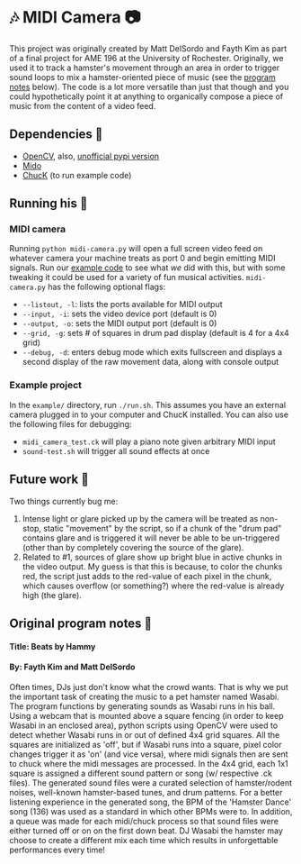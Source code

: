 # :notes: MIDI Camera :camera:
This project was originally created by Matt DelSordo and Fayth Kim as part of a final project for AME 196 at the University of Rochester. Originally, we used it to track a hamster's movement through an area in order to trigger sound loops to mix a hamster-oriented piece of music (see the [program notes](#original-program-notes) below). The code is a lot more versatile than just that though and you could hypothetically point it at anything to organically compose a piece of music from the content of a video feed.

## Dependencies :wrench:
* [OpenCV](https://docs.opencv.org/3.0-beta/doc/py_tutorials/py_setup/py_setup_in_windows/py_setup_in_windows.html), also, [unofficial pypi version](https://pypi.org/project/opencv-python/)
* [Mido](https://pypi.org/project/mido/)
* [ChucK](http://chuck.cs.princeton.edu/) (to run example code)

## Running his :running:
### MIDI camera
Running `python midi-camera.py` will open a full screen video feed on whatever camera your machine treats as port 0 and begin emitting MIDI signals. Run our [example code](#example-project) to see what _we_ did with this, but with some tweaking it could be used for a variety of fun musical activities. `midi-camera.py` has the following optional flags:
* `--listout, -l`: lists the ports available for MIDI output
* `--input, -i`: sets the video device port (default is 0)
* `--output, -o`: sets the MIDI output port (default is 0)
* `--grid, -g`: sets # of squares in drum pad display (default is 4 for a 4x4 grid)
* `--debug, -d`: enters debug mode which exits fullscreen and displays a second display of the raw movement data, along with console output


### Example project
In the `example/` directory, run `./run.sh`. This assumes you have an external camera plugged in to your computer and ChucK installed. You can also use the following files for debugging:
* `midi_camera_test.ck` will play a piano note given arbitrary MIDI input
* `sound-test.sh` will trigger all sound effects at once

## Future work :bug:
Two things currently bug me:
1. Intense light or glare picked up by the camera will be treated as non-stop, static "movement" by the script, so if a chunk of the "drum pad" contains glare and is triggered it will never be able to be un-triggered (other than by completely covering the source of the glare).
2. Related to #1, sources of glare show up bright blue in active chunks in the video output. My guess is that this is because, to color the chunks red, the script just adds to the red-value of each pixel in the chunk, which causes overflow (or something?) where the red-value is already high (the glare). 

## Original program notes :hamster:
#### Title: Beats by Hammy
#### By: Fayth Kim and Matt DelSordo
Often times, DJs just don't know what the crowd wants. That is why we put the important task of creating the music to a pet hamster named Wasabi. The program functions by generating sounds as Wasabi runs in his ball. Using a webcam that is mounted above a square fencing (in order to keep Wasabi in an enclosed area), python scripts using OpenCV were used to detect whether Wasabi runs in or out of defined 4x4 grid squares. All the squares are initialized as 'off', but if Wasabi runs into a square, pixel color changes trigger it as 'on' (and vice versa), where midi signals then are sent to chuck where the midi messages are processed. In the 4x4 grid, each 1x1 square is assigned a different sound pattern or song (w/ respective .ck files). The generated sound files were a curated selection of hamster/rodent noises, well-known hamster-based tunes, and drum patterns. For a better listening experience in the generated song, the BPM of the 'Hamster Dance' song (136) was used as a standard in which other BPMs were to. In addition, a queue was made for each midi/chuck process so that sound files were either turned off or on on the first down beat. DJ Wasabi the hamster may choose to create a different mix each time which results in unforgettable performances every time!
